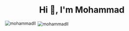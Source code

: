 <h1 align="center">Hi 👋, I'm Mohammad</h1>


<p><img align="left" src="https://github-readme-stats.vercel.app/api/top-langs?username=mohammadll&show_icons=true&locale=en&layout=compact" alt="mohammadll" /></p>

<p>&nbsp;<img align="center" src="https://github-readme-stats.vercel.app/api?username=mohammadll&show_icons=true&locale=en" alt="mohammadll" /></p>
